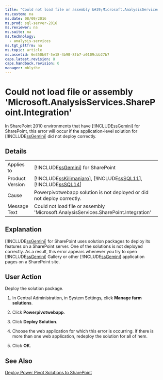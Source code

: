 ```yaml
---
title: "Could not load file or assembly &#39;Microsoft.AnalysisServices.SharePoint.Integration&#39;"
ms.custom: na
ms.date: 08/09/2016
ms.prod: sql-server-2016
ms.reviewer: na
ms.suite: na
ms.technology: 
  - analysis-services
ms.tgt_pltfrm: na
ms.topic: article
ms.assetid: 6e350b67-5e18-4b90-8fb7-a0109cbb27b7
caps.latest.revision: 8
caps.handback.revision: 0
manager: mblythe
---
```

# Could not load file or assembly &#39;Microsoft.AnalysisServices.SharePoint.Integration&#39;
In SharePoint 2010 environments that have [!INCLUDE[ssGemini](../../Topics/TopicNameContainA/tokens/ssGemini_md.md)] for SharePoint, this error will occur if the application-level solution for [!INCLUDE[ssGemini](../../Topics/TopicNameContainA/tokens/ssGemini_md.md)] did not deploy correctly.  
  
## Details  
  
|||  
|-|-|  
|Applies to|[!INCLUDE[ssGemini](../../Topics/TopicNameContainA/tokens/ssGemini_md.md)] for SharePoint|  
|Product Version|[!INCLUDE[ssKilimanjaro](../../Topics/TopicNameContainA/tokens/ssKilimanjaro_md.md)], [!INCLUDE[ssSQL11](../../Topics/TopicNameContainA/tokens/ssSQL11_md.md)], [!INCLUDE[ssSQL14](../../Topics/TopicNameContainA/tokens/ssSQL14_md.md)]|  
|Cause|Powerpivotwebapp solution is not deployed or did not deploy correctly.|  
|Message Text|Could not load file or assembly 'Microsoft.AnalysisServices.SharePoint.Integration'|  
  
## Explanation  
 [!INCLUDE[ssGemini](../../Topics/TopicNameContainA/tokens/ssGemini_md.md)] for SharePoint uses solution packages to deploy its features on a SharePoint server. One of the solutions is not deployed correctly. As a result, this error appears whenever you try to open [!INCLUDE[ssGemini](../../Topics/TopicNameContainA/tokens/ssGemini_md.md)] Gallery or other [!INCLUDE[ssGemini](../../Topics/TopicNameContainA/tokens/ssGemini_md.md)] application pages on a SharePoint site.  
  
## User Action  
 Deploy the solution package.  
  
1.  In Central Administration, in System Settings, click **Manage farm solutions**.  
  
2.  Click **Powerpivotwebapp**.  
  
3.  Click **Deploy Solution**.  
  
4.  Choose the web application for which this error is occurring. If there is more than one web application, redeploy the solution for all of hem.  
  
5.  Click **OK**.  
  
## See Also  
 [Deploy Power Pivot Solutions to SharePoint](../../Topics/TopicNameNotContainA/Deploy-Power-Pivot-Solutions-to-SharePoint.md)